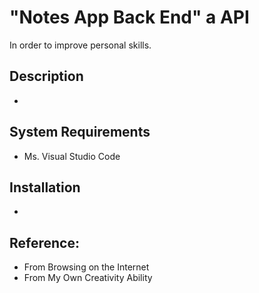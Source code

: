 # "Notes App Back End" a API
In order to improve personal skills.

## Description
-

## System Requirements
- Ms. Visual Studio Code

## Installation
- 

## Reference:
- From Browsing on the Internet
- From My Own Creativity Ability



